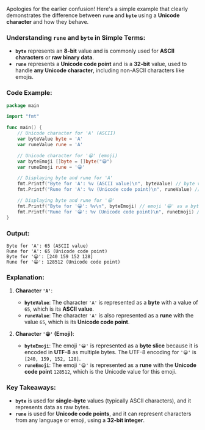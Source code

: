 Apologies for the earlier confusion! Here's a simple example that clearly demonstrates the difference between **`rune`** and **`byte`** using a **Unicode character** and how they behave.

### **Understanding `rune` and `byte` in Simple Terms**:
- **`byte`** represents an **8-bit** value and is commonly used for **ASCII characters** or **raw binary data**.
- **`rune`** represents a **Unicode code point** and is a **32-bit** value, used to handle **any Unicode character**, including non-ASCII characters like emojis.

### **Code Example**:

```go
package main

import "fmt"

func main() {
	// Unicode character for 'A' (ASCII)
	var byteValue byte = 'A'
	var runeValue rune = 'A'

	// Unicode character for '😀' (emoji)
	var byteEmoji []byte = []byte("😀")
	var runeEmoji rune = '😀'

	// Displaying byte and rune for 'A'
	fmt.Printf("Byte for 'A': %v (ASCII value)\n", byteValue) // byte value for 'A' is 65
	fmt.Printf("Rune for 'A': %v (Unicode code point)\n", runeValue) // rune value for 'A' is 65

	// Displaying byte and rune for '😀'
	fmt.Printf("Byte for '😀': %v\n", byteEmoji) // emoji '😀' as a byte slice
	fmt.Printf("Rune for '😀': %v (Unicode code point)\n", runeEmoji) // emoji '😀' as a rune (code point)
}
```

### **Output**:
```
Byte for 'A': 65 (ASCII value)
Rune for 'A': 65 (Unicode code point)
Byte for '😀': [240 159 152 128]
Rune for '😀': 128512 (Unicode code point)
```

### **Explanation**:

1. **Character `'A'`**:
   - **`byteValue`**: The character `'A'` is represented as a **byte** with a value of `65`, which is its **ASCII value**.
   - **`runeValue`**: The character `'A'` is also represented as a **rune** with the value `65`, which is its **Unicode code point**.

2. **Character `'😀'` (Emoji)**:
   - **`byteEmoji`**: The emoji `'😀'` is represented as a **byte slice** because it is encoded in **UTF-8** as multiple bytes. The UTF-8 encoding for `'😀'` is `[240, 159, 152, 128]`.
   - **`runeEmoji`**: The emoji `'😀'` is represented as a **rune** with the **Unicode code point** `128512`, which is the Unicode value for this emoji.

### **Key Takeaways**:
- **`byte`** is used for **single-byte** values (typically ASCII characters), and it represents data as raw bytes.
- **`rune`** is used for **Unicode code points**, and it can represent characters from any language or emoji, using a **32-bit integer**.